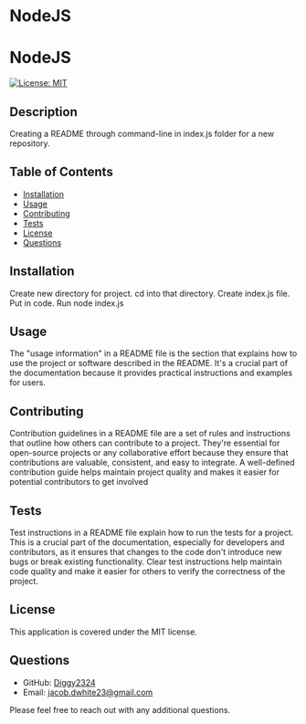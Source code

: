 # NodeJS
# NodeJS

[![License: MIT](https://img.shields.io/badge/License-MIT-yellow.svg)](https://opensource.org/licenses/MIT)

## Description

Creating a README through command-line in index.js folder for a new repository.

## Table of Contents

* [Installation](#installation)
* [Usage](#usage)
* [Contributing](#contributing)
* [Tests](#tests)
* [License](#license)
* [Questions](#questions)

## Installation

Create new directory for project. cd into that directory. Create index.js file. Put in code. Run node index.js  

## Usage

The "usage information" in a README file is the section that explains how to use the project or software described in the README.  It's a crucial part of the documentation because it provides practical instructions and examples for users.

## Contributing

Contribution guidelines in a README file are a set of rules and instructions that outline how others can contribute to a project.  They're essential for open-source projects or any collaborative effort because they ensure that contributions are valuable, consistent, and easy to integrate.  A well-defined contribution guide helps maintain project quality and makes it easier for potential contributors to get involved

## Tests

Test instructions in a README file explain how to run the tests for a project.  This is a crucial part of the documentation, especially for developers and contributors, as it ensures that changes to the code don't introduce new bugs or break existing functionality.  Clear test instructions help maintain code quality and make it easier for others to verify the correctness of the project.

## License

This application is covered under the MIT license.

## Questions

* GitHub: [Diggy2324](https://github.com/Diggy2324)
* Email: jacob.dwhite23@gmail.com

Please feel free to reach out with any additional questions.
